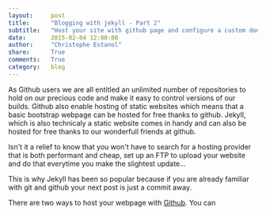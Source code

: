```yaml
---
layout:     post
title:      "Blogging with jekyll - Part 2"
subtitle:   "Host your site with github page and configure a custom domain name"
date:       2015-02-04 12:00:00
author:     "Christophe Estanol"
share:      True
comments:   True
category:   blog
---
```


As Github users we are all entitled an unlimited number of repositories to hold on our precious code and make it easy to control versions of our builds.
Github also enable hosting of static websites which means that a basic bootstrap webpage can be hosted for free thanks to github. Jekyll, which is also technicaly a static website comes in handy and can also be hosted for free thanks to our wonderfull friends at github.

Isn't it a relief to know that you won't have to search for a hosting provider that is both performant and cheap, set up an FTP to upload your website and do that everytime you make the slightest update...

This is why Jekyll has been so popular because if you are already familiar with git and github your next post is just a commit away.

There are two ways to host your webpage with [Github](https://pages.github.com/). You can

